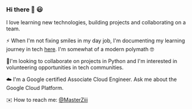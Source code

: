 
 ### Hi there 👋 😃

<!--
**Z11mm/z11mm** is a ✨ _special_ ✨ repository because its `README.md` (this file) appears on your GitHub profile.

Here are some ideas to get you started:

- 🔭 I’m currently working on ...
- 🌱 I’m currently learning ...
- 👯 I’m looking to collaborate on ...
- 🤔 I’m looking for help with ...
- 💬 Ask me about ...
- 📫 How to reach me: ...
- 😄 Pronouns: ...
- ⚡ Fun fact: ...
-->
I love learning new technologies, building projects and collaborating on a team.


⚡ When I'm not fixing smiles in my day job, I'm documenting my learning journey in tech [here](https://ziimm.medium.com/). I'm somewhat of a modern polymath 🤓

👯I'm looking to collaborate on projects in Python and I'm interested in volunteering opportunities in tech communities.    

☁️ I'm a Google certified Associate Cloud Engineer. Ask me about the Google Cloud Platform.           

✉️ How to reach me: [@MasterZiii](https://twitter.com/MasterZiii)

